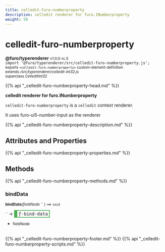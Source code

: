 ```yaml
---
title: celledit-furo-numberproperty
description: celledit renderer for furo.INumberproperty
weight: 50
---
```


# celledit-furo-numberproperty
**@furo/typerenderer** <small>v1.0.0-rc.5</small>
<br>`import '@furo/typerenderer/src/celledit-furo-numberproperty.js';`<small>
<br>exports `<celledit-furo-numberproperty>` custom-element-definition
<br>extends */src/typerenderer/celledit-int32.js*
<br>superclass *CelleditInt32*</small>

{{% api "_celledit-furo-numberproperty-head.md" %}}

**celledit renderer for furo.INumberproperty**

`celledit-furo-numberproperty` is a `celledit` context renderer.

It uses furo-ui5-number-input as the renderer

{{% api "_celledit-furo-numberproperty-description.md" %}}


## Attributes and Properties
{{% api "_celledit-furo-numberproperty-properties.md" %}}




## Methods
{{% api "_celledit-furo-numberproperty-methods.md" %}}


### **bindData**
<small>**bindData**(*fieldNode* `` ) ⟹ `void`</small>

<small>`` </small> →
<span  style="border-width:2px 2px 2px 10px; border-style: solid;border-color:  rgb(76, 175, 80);font-family:monospace; padding:2px 4px;">ƒ-bind-data</span>



- <small>fieldNode </small>
<br><br>




{{% api "_celledit-furo-numberproperty-footer.md" %}}
{{% api "_celledit-furo-numberproperty-scripts.md" %}}
